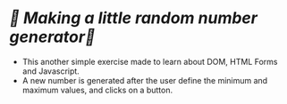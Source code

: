 # ***🎲   Making a little random number generator🎲***

 - This another simple exercise made to learn about DOM, HTML Forms and Javascript.
- A new number is generated after the user define the minimum and maximum values, and clicks on a button.
